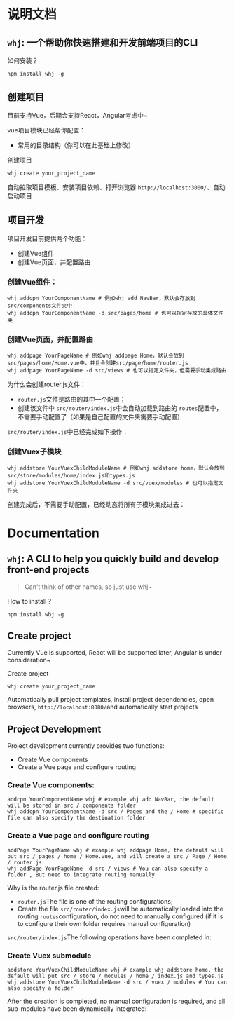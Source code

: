 # 说明文档
## `whj`: 一个帮助你快速搭建和开发前端项目的CLI

如何安装？

```shell
npm install whj -g
```

## 创建项目

目前支持Vue，后期会支持React，Angular考虑中~

vue项目模块已经帮你配置：

* 常用的目录结构（你可以在此基础上修改）

创建项目

```shell
whj create your_project_name
```

自动拉取项目模板、安装项目依赖、打开浏览器 `http://localhost:3000/`、自动启动项目


## 项目开发

项目开发目前提供两个功能：

* 创建Vue组件
* 创建Vue页面，并配置路由



### 创建Vue组件：

````shell
whj addcpn YourComponentName # 例如whj add NavBar，默认会存放到src/components文件夹中
whj addcpn YourComponentName -d src/pages/home # 也可以指定存放的具体文件夹
````



### 创建Vue页面，并配置路由

```shell
whj addpage YourPageName # 例如whj addpage Home，默认会放到src/pages/home/Home.vue中，并且会创建src/page/home/router.js
whj addpage YourPageName -d src/views # 也可以指定文件夹，但需要手动集成路由
```

为什么会创建router.js文件：

* `router.js`文件是路由的其中一个配置；
* 创建该文件中 `src/router/index.js`中会自动加载到路由的 `routes`配置中，不需要手动配置了（如果是自己配置的文件夹需要手动配置）

`src/router/index.js`中已经完成如下操作：


### 创建Vuex子模块

```shell
whj addstore YourVuexChildModuleName # 例如whj addstore home，默认会放到src/store/modules/home/index.js和types.js
whj addstore YourVuexChildModuleName -d src/vuex/modules # 也可以指定文件夹
```

创建完成后，不需要手动配置，已经动态将所有子模块集成进去：


# Documentation

## `whj`: A CLI to help you quickly build and develop front-end projects

> Can't think of other names, so just use whj~

How to install？

```shell
npm install whj -g
```

## Create project

Currently Vue is supported, React will be supported later, Angular is under consideration~

Create project

```shell
whj create your_project_name
```

Automatically pull project templates, install project dependencies, open browsers, `http://localhost:8080/`and automatically start projects

## Project Development

Project development currently provides two functions:

- Create Vue components
- Create a Vue page and configure routing

### Create Vue components:

```shell
addcpn YourComponentName whj # example whj add NavBar, the default will be stored in src / components folder 
whj addcpn YourComponentName -d src / Pages and the / Home # specific file can also specify the destination folder
```

### Create a Vue page and configure routing

```shell
addPage YourPageName whj # example whj addpage Home, the default will put src / pages / home / Home.vue, and will create a src / Page / Home / router.js 
whj addPage YourPageName -d src / views # You can also specify a folder , But need to integrate routing manually
```

Why is the router.js file created:

- `router.js`The file is one of the routing configurations;
- Create the file `src/router/index.js`will be automatically loaded into the routing `routes`configuration, do not need to manually configured (if it is to configure their own folder requires manual configuration)

`src/router/index.js`The following operations have been completed in:

### Create Vuex submodule

```shell
addstore YourVuexChildModuleName whj # example whj addstore home, the default will put src / store / modules / home / index.js and types.js 
whj addstore YourVuexChildModuleName -d src / vuex / modules # You can also specify a folder
```

After the creation is completed, no manual configuration is required, and all sub-modules have been dynamically integrated: